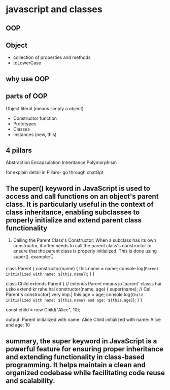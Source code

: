 # javascript and classes

## OOP

## Object

- collection of properties and methods
- toLowerCase

## why use OOP

## parts of OOP

Object literal (means simply a object)

- Constructor function
- Prototypes
- Classes
- Instances (new, this)

## 4 pillars

Abstraction
Encapsulation
Inheritance
Polymorphism

for explain detail in Pillars- go through chatGpt

## The super() keyword in JavaScript is used to access and call functions on an object's parent class. It is particularly useful in the context of class inheritance, enabling subclasses to properly initialize and extend parent class functionality

1. Calling the Parent Class's Constructor:
   When a subclass has its own constructor, it often needs to call the parent class's constructor to ensure that the parent class is properly initialized. This is done using super().
   example:👇

class Parent {
constructor(name) {
this.name = name;
console.log(`Parent initialized with name: ${this.name}`);
}
}

class Child extends Parent { // extends Parent means jo 'parent' classs hai usko extend kr rahe hai
constructor(name, age) {
super(name); // Call Parent's constructor[ very imp.]
this.age = age;
console.log(`Child initialized with name: ${this.name} and age: ${this.age}`);
}
}

const child = new Child("Alice", 10);

output:
Parent initialized with name: Alice
Child initialized with name: Alice and age: 10

## summary, the super keyword in JavaScript is a powerful feature for ensuring proper inheritance and extending functionality in class-based programming. It helps maintain a clean and organized codebase while facilitating code reuse and scalability.
